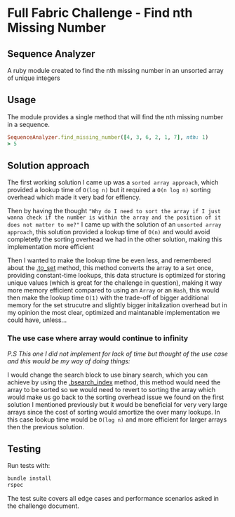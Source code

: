 # Full Fabric Challenge - Find nth Missing Number

## Sequence Analyzer

A ruby module created to find the nth missing number in an unsorted array of unique integers

## Usage

The module provides a single method that will find the nth missing number in a sequence.

```ruby
SequenceAnalyzer.find_missing_number([4, 3, 6, 2, 1, 7], nth: 1)
> 5
```

## Solution approach

The first working solution I came up was a `sorted array approach`, which provided a lookup time of `O(log n)` but it required a `O(n log n)` sorting overhead which made it very bad for effiency.

Then by having the thought `"Why do I need to sort the array if I just wanna check if the number is within the array and the position of it does not matter to me?"` I came up with the solution of an `unsorted array approach`, this solution provided a lookup time of `O(n)` and would avoid completetly the sorting overhead we had in the other solution, making this implementation more efficient

Then I wanted to make the lookup time be even less, and remembered about the [.to_set](https://apidock.com/ruby/v2_6_3/Enumerable/to_set) method, this method converts the array to a `Set` once, providing constant-time lookups, this data structure is optimized for storing unique values (which is great for the challenge in question), making it way more memory efficient compared to using an `Array` or an `Hash`, this would then make the lookup time `O(1)` with the trade-off of bigger additional memory for the set strucutre and slightly bigger initalization overhead but in my opinion the most clear, optimized and maintanable implementation we could have, unless...

### The use case where array would continue to infinity

_P.S This one I did not implement for lack of time but thought of the use case and this would be my way of doing things:_

I would change the search block to use binary search, which you can achieve by using the [.bsearch_index](https://apidock.com/ruby/v2_6_3/Array/bsearch_index) method, this method would need the array to be sorted so we would need to revert to sorting the array which would make us go back to the sorting overhead issue we found on the first solution I mentioned previously but it would be beneficial for very very large arrays since the cost of sorting would amortize the over many lookups. In this case lookup time would be `O(log n)` and more efficient for larger arrays then the previous solution.

## Testing

Run tests with:

```bash
bundle install
rspec
```

The test suite covers all edge cases and performance scenarios asked in the challenge document.
